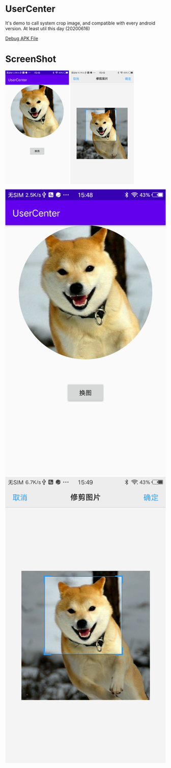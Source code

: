 # UserCenter
It's demo to call system crop image, and compatible with every android version. At least util this day (20200616)

[Debug APK File](https://github.com/AlbertSnow/UserCenter/blob/master/BlogAssets/app-debug.apk)

# ScreenShot
<img src="https://github.com/AlbertSnow/UserCenter/blob/master/BlogAssets/device-2020-06-16-154907.png" alt="HomePage" width="200"/>


<img src="https://github.com/AlbertSnow/UserCenter/blob/master/BlogAssets/device-2020-06-16-154936.png" alt="CropPicture" width="200"/>

![HomePage](https://github.com/AlbertSnow/UserCenter/blob/master/BlogAssets/device-2020-06-16-154907.png)
![CropPicture](https://github.com/AlbertSnow/UserCenter/blob/master/BlogAssets/device-2020-06-16-154936.png)
